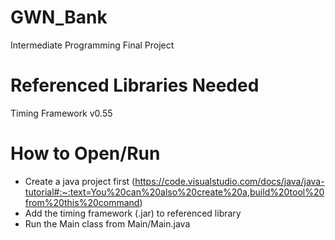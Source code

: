 # GWN_Bank
Intermediate Programming Final Project

# Referenced Libraries Needed
Timing Framework v0.55

# How to Open/Run
- Create a java project first (https://code.visualstudio.com/docs/java/java-tutorial#:~:text=You%20can%20also%20create%20a,build%20tool%20from%20this%20command)
- Add the timing framework (.jar) to referenced library
- Run the Main class from Main/Main.java
